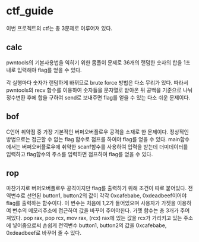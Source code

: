 # ctf_guide

이번 프로젝트의 ctf는 총 3문제로 이루어져 있다.

## calc

pwntools의 기본사용법을 익히기 위한 몸풀이 문제로
36개의 랜덤한 숫자의 합을 1초내로 입력해야 flag를 얻을 수 있다.

각 실행마다 숫자가 랜덤하게 바뀌므로 brute force 방법은 다소 무리가 있다.
따라서 pwntools의 recv 함수를 이용하여 숫자들을 문자열로 받아온 뒤 공백을 기준으로 나눠
정수변환 후에 합을 구하여 send로 보내주면 flag를 얻을 수 있는 다소 쉬운 문제이다.

## bof
C언어 취약점 중 가장 기본적인 버퍼오버플로우 공격을 소재로 한 문제이다.
정상적인 방법으로는 접근할 수 없는 flag 함수로 점프를 하여야 flag를 얻을 수 있다.
main함수에서는 버퍼오버플로우에 취약한 scanf함수를 사용하여 입력을 받는데
더미데이터를 입력하고 flag함수의 주소를 입력하면 점프하여 flag를 얻을 수 있다.

## rop
마찬가지로 버퍼오버플로우 공격이지만 flag를 출력하기 위해 조건이 따로 붙어있다.
전역변수로 선언된 button1, button2의 값이 각각 0xcafebabe, 0xdeadbeef이어야 flag를 출력하는 함수이다.
이 변수는 처음에 1,2가 들어있으며 사용자가 가젯을 이용하여 변수의 메모리주소에 접근하여 값을 바꾸어 주어야한다.
가젯 함수는 총 3개가 주어져있다. pop rax, pop rcx, mov rax, (rcx)
rax에 있는 값을 rcx가 가리키고 있는 주소에 넣어줌으로써 손쉽게 전역변수 button1, button2의 값을 0xcafebabe, 0xdeadbeef로 바꾸어 줄 수 있다.
